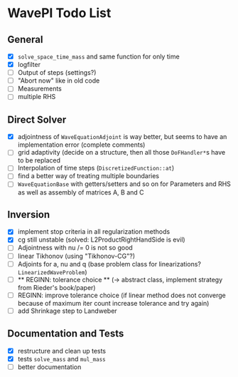 # WavePI Todo List

## General 

- [x] `solve_space_time_mass` and same function for only time
- [x] logfilter
- [ ] Output of steps (settings?)
- [ ] "Abort now" like in old code
- [ ] Measurements
- [ ] multiple RHS 

## Direct Solver

- [x] adjointness of `WaveEquationAdjoint` is way better, but seems to have an implementation error (complete comments)
- [ ] grid adaptivity (decide on a structure, then all those `DoFHandler*`s have to be replaced 
- [ ] Interpolation of time steps (`DiscretizedFunction::at`)
- [ ] find a better way of treating multiple boundaries
- [ ] `WaveEquationBase` with getters/setters and so on for Parameters and RHS as well as assembly of matrices A, B and C

## Inversion

- [x] implement stop criteria in all regularization methods
- [x] cg still unstable (solved: L2ProductRightHandSide is evil)
- [ ] Adjointness with nu /= 0 is not so good
- [ ] linear Tikhonov (using "Tikhonov-CG"?)
- [ ] Adjoints for a, nu and q (base problem class for linearizations? `LinearizedWaveProblem`)
- [ ] ** REGINN: tolerance choice ** (-> abstract class, implement strategy from Rieder's book/paper) 
- [ ] REGINN: improve tolerance choice (if linear method does not converge because of maximum iter count increase tolerance and try again)
- [ ] add Shrinkage step to Landweber

## Documentation and Tests

- [x] restructure and clean up tests
- [x] tests `solve_mass` and `mul_mass`
- [ ] better documentation